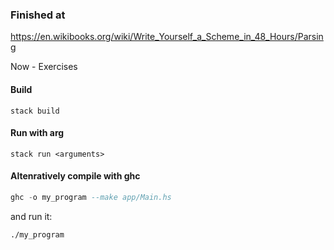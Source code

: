 ### Finished at
https://en.wikibooks.org/wiki/Write_Yourself_a_Scheme_in_48_Hours/Parsing

Now - Exercises

#### Build
`stack build`

#### Run with arg
`stack run <arguments>`

#### Altenratively compile with ghc
```haskell
ghc -o my_program --make app/Main.hs
```
and run it:
```bash
./my_program
```

